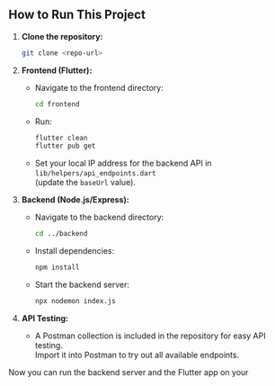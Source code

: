 ## How to Run This Project

1. **Clone the repository:**

   ```sh
   git clone <repo-url>
   ```

2. **Frontend (Flutter):**

   - Navigate to the frontend directory:
     ```sh
     cd frontend
     ```
   - Run:
     ```sh
     flutter clean
     flutter pub get
     ```
   - Set your local IP address for the backend API in  
     `lib/helpers/api_endpoints.dart`  
     (update the `baseUrl` value).

3. **Backend (Node.js/Express):**

   - Navigate to the backend directory:
     ```sh
     cd ../backend
     ```
   - Install dependencies:
     ```sh
     npm install
     ```
   - Start the backend server:
     ```sh
     npx nodemon index.js
     ```

4. **API Testing:**
   - A Postman collection is included in the repository for easy API testing.  
     Import it into Postman to try out all available endpoints.

Now you can run the backend server and the Flutter app on your

